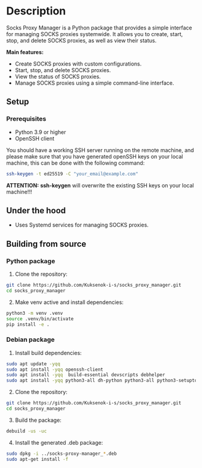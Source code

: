 # Description

Socks Proxy Manager is a Python package that provides a simple interface for managing SOCKS proxies systemwide.
It allows you to create, start, stop, and delete SOCKS proxies, as well as view their status.

**Main features:**

- Create SOCKS proxies with custom configurations.
- Start, stop, and delete SOCKS proxies.
- View the status of SOCKS proxies.
- Manage SOCKS proxies using a simple command-line interface.

## Setup

### Prerequisites

- Python 3.9 or higher
- OpenSSH client

You should have a working SSH server running on the remote machine, and please make sure that you have generated openSSH keys on your local machine, this can be done with the following command:

```bash
ssh-keygen -t ed25519 -C "your_email@example.com"
```

**ATTENTION:** __ssh-keygen__ will overwrite the existing SSH keys on your local machine!!!


## Under the hood

- Uses Systemd services for managing SOCKS proxies.

## Building from source

### Python package

1. Clone the repository:

```bash
git clone https://github.com/Kuksenok-i-s/socks_proxy_manager.git
cd socks_proxy_manager
```

2. Make venv active and install dependencies:

```bash
python3 -m venv .venv
source .venv/bin/activate
pip install -e .
```

### Debian package

1. Install build dependencies:

```bash
sudo apt update -yqq
sudo apt install -yqq openssh-client
sudo apt install -yqq  build-essential devscripts debhelper
sudo apt install -yqq python3-all dh-python python3-all python3-setuptools python3-pip
```

2. Clone the repository:

```bash
git clone https://github.com/Kuksenok-i-s/socks_proxy_manager.git
cd socks_proxy_manager
```

3. Build the package:

```bash
debuild -us -uc
```

4. Install the generated .deb package:

```bash
sudo dpkg -i ../socks-proxy-manager_*.deb
sudo apt-get install -f
```